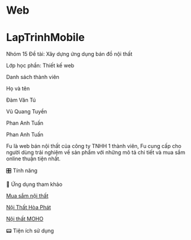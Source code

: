 # Web
# LapTrinhMobile
Nhóm 15
Đề tài: Xây dựng ứng dụng bán đồ nội thất

Lớp học phần: Thiết kế web

Danh sách thành viên

Họ và tên	

Đàm Văn Tú	

Vũ Quang Tuyền		

Phan Anh Tuấn	

Phan Anh Tuấn


Fu là web bán nội thất của công ty TNHH 1 thành viên, Fu cung cấp cho người dùng trải nghiệm về sản phẩm với những mô tả chi tiết và mua sắm online thuận tiện nhất.

🎛️ Tính năng

🫧 Ứng dụng tham khảo

[Mua sắm nội thất](https://play.google.com/store/apps/details?id=com.boulla.home_shopping&hl=vi)

[Nội Thất Hòa Phát](https://noithathoaphat.io.vn/?gad_source=1&gclid=CjwKCAjwg-24BhB_EiwA1ZOx8nEM-a68ByZcDLfyDlIcGPj8_JgZ2Se2NcAqJDEqUWCOuxYJS_I38xoCf74QAvD_BwE)

[Nội thất MOHO](https://moho.com.vn/blogs/noi-that-ung-dung/xu-huong-mua-sam-noi-that-thong-minh-2023?srsltid=AfmBOorcyjMeM6Q0fdyRi5a0iqypRJc-lHBzYDJlQV_R0GEBfjVEhsMk)

📟 Tiện ích sử dụng

